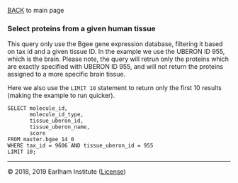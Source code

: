[BACK](../readme.md) to main page


### Select proteins from a given human tissue

This query only use the Bgee gene expression database, filtering it based on tax id and a given tissue ID.
In the example we use the UBERON ID 955, which is the brain. Please note, the query will retrun only
the proteins which are exactly specified with UBERON ID 955, and will not return the proteins assigned
to a more specific brain tissue.

Here we also use the `LIMIT 10` statement to return only the first 10 results (making the example to
run quicker).

```$sql
SELECT molecule_id, 
       molecule_id_type, 
       tissue_uberon_id, 
       tissue_uberon_name, 
       score
FROM master.bgee_14_0
WHERE tax_id = 9606 AND tissue_uberon_id = 955
LIMIT 10;
```

---
© 2018, 2019 Earlham Institute ([License](../sherlock_license.md))